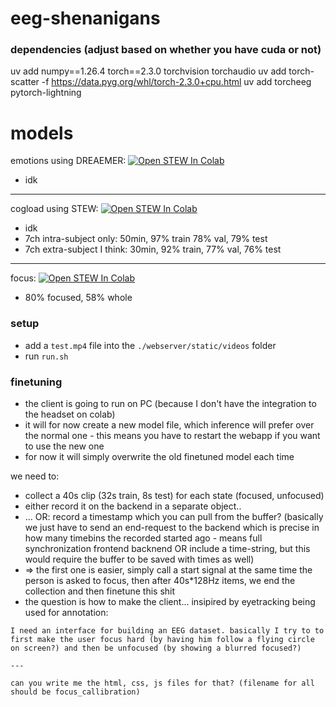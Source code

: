 # eeg-shenanigans






### dependencies (adjust based on whether you have cuda or not)
uv add numpy==1.26.4 torch==2.3.0 torchvision torchaudio
uv add torch-scatter -f https://data.pyg.org/whl/torch-2.3.0+cpu.html 
uv add torcheeg pytorch-lightning

# models
emotions using DREAEMER: [![Open STEW In Colab](https://colab.research.google.com/assets/colab-badge.svg)](https://colab.research.google.com/github/codeScourge/eeg-shenanigans/blob/main/train_dreamer.ipynb)
- idk

---

cogload using STEW: [![Open STEW In Colab](https://colab.research.google.com/assets/colab-badge.svg)](https://colab.research.google.com/github/codeScourge/eeg-shenanigans/blob/main/train_stew.ipynb)
- idk
- 7ch intra-subject only: 50min, 97% train 78% val, 79% test
- 7ch extra-subject I think: 30min, 92% train, 77% val, 76% test

---

focus: [![Open STEW In Colab](https://colab.research.google.com/assets/colab-badge.svg)](https://colab.research.google.com/github/codeScourge/eeg-shenanigans/blob/main/train_focus.ipynb)
- 80% focused, 58% whole

### setup
- add a `test.mp4` file into the `./webserver/static/videos` folder
- run `run.sh`

### finetuning
- the client is going to run on PC (because I don't have the integration to the headset on colab)
- it will for now create a new model file, which inference will prefer over the normal one - this means you have to restart the webapp if you want to use the new one
- for now it will simply overwrite the old finetuned model each time

we need to:
- collect a 40s clip (32s train, 8s test) for each state (focused, unfocused)
- either record it on the backend in a separate object..
- ... OR: record a timestamp which you can pull from the buffer? (basically we just have to send an end-request to the backend which is precise in how many timebins the recorded started ago - means full synchronization frontend backnend OR include a time-string, but this would require the buffer to be saved with times as well)
- => the first one is easier, simply call a start signal at the same time the person is asked to focus, then after 40s*128Hz items, we end the collection and then finetune this shit
- the question is how to make the client... insipired by eyetracking being used for annotation: 
```prompt
I need an interface for building an EEG dataset. basically I try to to first make the user focus hard (by having him follow a flying circle on screen?) and then be unfocused (by showing a blurred focused?)

---

can you write me the html, css, js files for that? (filename for all should be focus_callibration)
```

